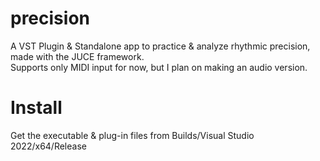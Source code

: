 # precision

A VST Plugin & Standalone app to practice & analyze rhythmic precision, made with the JUCE framework.\
Supports only MIDI input for now, but I plan on making an audio version.

# Install
Get the executable & plug-in files from Builds/Visual Studio 2022/x64/Release
